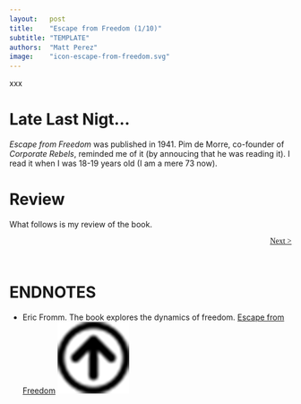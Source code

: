 ```yaml
---
layout:   post
title:    "Escape from Freedom (1/10)"
subtitle: "TEMPLATE"
authors:  "Matt Perez"
image:    "icon-escape-from-freedom.svg"
---
```


<div style='display:none; '>
 <p><em>Escape from Freedom</em> was published in 1941. Pim de Morre, co-founder of <em>Corporate Rebels</em>, reminded me of it (he is reading it). I read it when I was 18-19 years old (I am a mere 73 now).</p>
</div>

xxx

<h1>Late Last Nigt&hellip;</h1>
 <p><em>Escape from Freedom</em> was published in 1941. Pim de Morre, co-founder of <em>Corporate Rebels</em>, reminded me of it (by annoucing that he was reading it). I read it when I was 18-19 years old (I am a mere 73 now).</p>

<h1>Review</h1>
 <p>What follows is my review of the book.</p>

<div style="margin-bottom:1in; font-family: American Typewriter, serif; ">
 <span style="float:right;  ">
  <a href="https://radicalcompanies.com/2024/12/22/escape-from-freedom">Next &gt;</a>
 </span>
</div>

<h1 class="_section">ENDNOTES</h1>
 <ul>
  <li id="en02">
   <p class="_list-item">
    Eric Fromm.
    The book explores the dynamics of freedom.
    <a href="https://www.amazon.com/Escape-Freedom-Erich-Fromm/dp/0805031499" target="_blank">Escape from Freedom</a>
    <a class="_uparrow" href="#bm02"><img src="/assets/img/arrow-up-icon.png"></a>
   </p>
  </li>
 </ul>